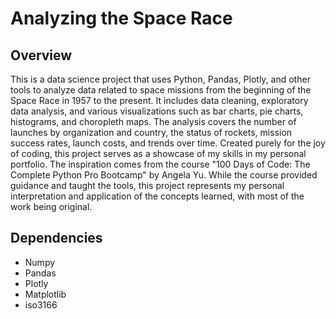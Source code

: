 # Analyzing the Space Race

## Overview
This is a data science project that uses Python, Pandas, Plotly, and other tools to analyze data related to space missions from the beginning of the Space Race in 1957 to the present. It includes data cleaning, exploratory data analysis, and various visualizations such as bar charts, pie charts, histograms, and choropleth maps. The analysis covers the number of launches by organization and country, the status of rockets, mission success rates, launch costs, and trends over time.
Created purely for the joy of coding, this project serves as a showcase of my skills in my personal portfolio. The inspiration comes from the course "100 Days of Code: The Complete Python Pro Bootcamp" by Angela Yu. While the course provided guidance and taught the tools, this project represents my personal interpretation and application of the concepts learned, with most of the work being original.

## Dependencies
- Numpy
- Pandas
- Plotly
- Matplotlib
- iso3166